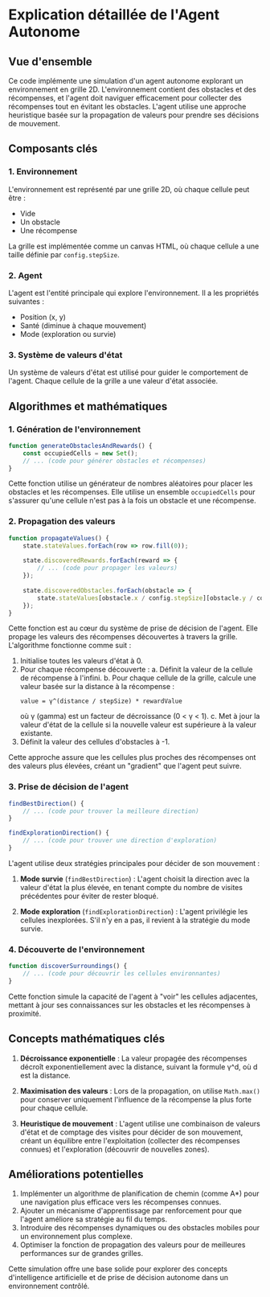 # Explication détaillée de l'Agent Autonome

## Vue d'ensemble

Ce code implémente une simulation d'un agent autonome explorant un environnement en grille 2D. L'environnement contient des obstacles et des récompenses, et l'agent doit naviguer efficacement pour collecter des récompenses tout en évitant les obstacles. L'agent utilise une approche heuristique basée sur la propagation de valeurs pour prendre ses décisions de mouvement.

## Composants clés

### 1. Environnement

L'environnement est représenté par une grille 2D, où chaque cellule peut être :
- Vide
- Un obstacle
- Une récompense

La grille est implémentée comme un canvas HTML, où chaque cellule a une taille définie par `config.stepSize`.

### 2. Agent

L'agent est l'entité principale qui explore l'environnement. Il a les propriétés suivantes :
- Position (x, y)
- Santé (diminue à chaque mouvement)
- Mode (exploration ou survie)

### 3. Système de valeurs d'état

Un système de valeurs d'état est utilisé pour guider le comportement de l'agent. Chaque cellule de la grille a une valeur d'état associée.

## Algorithmes et mathématiques

### 1. Génération de l'environnement

```javascript
function generateObstaclesAndRewards() {
    const occupiedCells = new Set();
    // ... (code pour générer obstacles et récompenses)
}
```

Cette fonction utilise un générateur de nombres aléatoires pour placer les obstacles et les récompenses. Elle utilise un ensemble `occupiedCells` pour s'assurer qu'une cellule n'est pas à la fois un obstacle et une récompense.

### 2. Propagation des valeurs

```javascript
function propagateValues() {
    state.stateValues.forEach(row => row.fill(0));
    
    state.discoveredRewards.forEach(reward => {
        // ... (code pour propager les valeurs)
    });
    
    state.discoveredObstacles.forEach(obstacle => {
        state.stateValues[obstacle.x / config.stepSize][obstacle.y / config.stepSize] = -1;
    });
}
```

Cette fonction est au cœur du système de prise de décision de l'agent. Elle propage les valeurs des récompenses découvertes à travers la grille. L'algorithme fonctionne comme suit :

1. Initialise toutes les valeurs d'état à 0.
2. Pour chaque récompense découverte :
   a. Définit la valeur de la cellule de récompense à l'infini.
   b. Pour chaque cellule de la grille, calcule une valeur basée sur la distance à la récompense :
      ```
      value = γ^(distance / stepSize) * rewardValue
      ```
      où γ (gamma) est un facteur de décroissance (0 < γ < 1).
   c. Met à jour la valeur d'état de la cellule si la nouvelle valeur est supérieure à la valeur existante.
3. Définit la valeur des cellules d'obstacles à -1.

Cette approche assure que les cellules plus proches des récompenses ont des valeurs plus élevées, créant un "gradient" que l'agent peut suivre.

### 3. Prise de décision de l'agent

```javascript
findBestDirection() {
    // ... (code pour trouver la meilleure direction)
}

findExplorationDirection() {
    // ... (code pour trouver une direction d'exploration)
}
```

L'agent utilise deux stratégies principales pour décider de son mouvement :

1. **Mode survie** (`findBestDirection`) : L'agent choisit la direction avec la valeur d'état la plus élevée, en tenant compte du nombre de visites précédentes pour éviter de rester bloqué.

2. **Mode exploration** (`findExplorationDirection`) : L'agent privilégie les cellules inexplorées. S'il n'y en a pas, il revient à la stratégie du mode survie.

### 4. Découverte de l'environnement

```javascript
function discoverSurroundings() {
    // ... (code pour découvrir les cellules environnantes)
}
```

Cette fonction simule la capacité de l'agent à "voir" les cellules adjacentes, mettant à jour ses connaissances sur les obstacles et les récompenses à proximité.

## Concepts mathématiques clés

1. **Décroissance exponentielle** : La valeur propagée des récompenses décroît exponentiellement avec la distance, suivant la formule γ^d, où d est la distance.

2. **Maximisation des valeurs** : Lors de la propagation, on utilise `Math.max()` pour conserver uniquement l'influence de la récompense la plus forte pour chaque cellule.

3. **Heuristique de mouvement** : L'agent utilise une combinaison de valeurs d'état et de comptage des visites pour décider de son mouvement, créant un équilibre entre l'exploitation (collecter des récompenses connues) et l'exploration (découvrir de nouvelles zones).

## Améliorations potentielles

1. Implémenter un algorithme de planification de chemin (comme A*) pour une navigation plus efficace vers les récompenses connues.
2. Ajouter un mécanisme d'apprentissage par renforcement pour que l'agent améliore sa stratégie au fil du temps.
3. Introduire des récompenses dynamiques ou des obstacles mobiles pour un environnement plus complexe.
4. Optimiser la fonction de propagation des valeurs pour de meilleures performances sur de grandes grilles.

Cette simulation offre une base solide pour explorer des concepts d'intelligence artificielle et de prise de décision autonome dans un environnement contrôlé.
